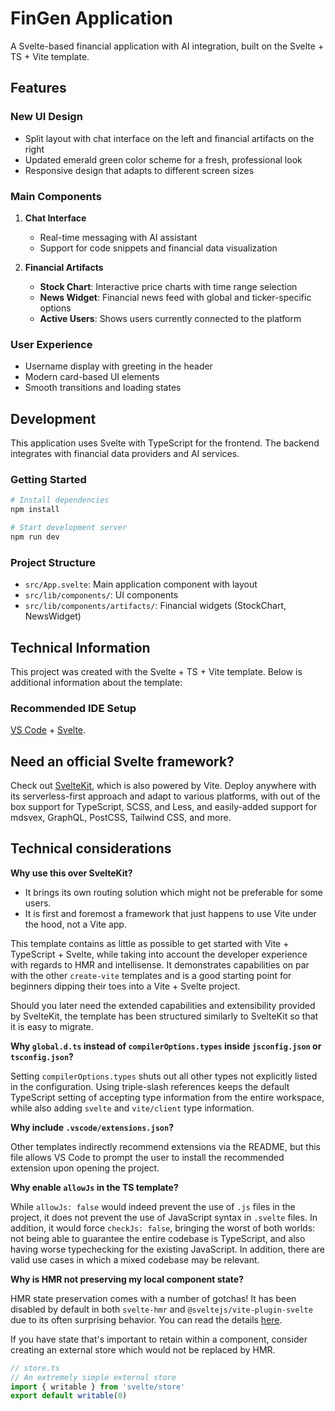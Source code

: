 # FinGen Application

A Svelte-based financial application with AI integration, built on the Svelte + TS + Vite template.

## Features

### New UI Design
- Split layout with chat interface on the left and financial artifacts on the right
- Updated emerald green color scheme for a fresh, professional look
- Responsive design that adapts to different screen sizes

### Main Components
1. **Chat Interface**
   - Real-time messaging with AI assistant
   - Support for code snippets and financial data visualization

2. **Financial Artifacts**
   - **Stock Chart**: Interactive price charts with time range selection
   - **News Widget**: Financial news feed with global and ticker-specific options
   - **Active Users**: Shows users currently connected to the platform

### User Experience
- Username display with greeting in the header
- Modern card-based UI elements
- Smooth transitions and loading states

## Development

This application uses Svelte with TypeScript for the frontend. The backend integrates with financial data providers and AI services.

### Getting Started

```bash
# Install dependencies
npm install

# Start development server
npm run dev
```

### Project Structure
- `src/App.svelte`: Main application component with layout
- `src/lib/components/`: UI components
- `src/lib/components/artifacts/`: Financial widgets (StockChart, NewsWidget)

## Technical Information

This project was created with the Svelte + TS + Vite template. Below is additional information about the template:

### Recommended IDE Setup

[VS Code](https://code.visualstudio.com/) + [Svelte](https://marketplace.visualstudio.com/items?itemName=svelte.svelte-vscode).

## Need an official Svelte framework?

Check out [SvelteKit](https://github.com/sveltejs/kit#readme), which is also powered by Vite. Deploy anywhere with its serverless-first approach and adapt to various platforms, with out of the box support for TypeScript, SCSS, and Less, and easily-added support for mdsvex, GraphQL, PostCSS, Tailwind CSS, and more.

## Technical considerations

**Why use this over SvelteKit?**

- It brings its own routing solution which might not be preferable for some users.
- It is first and foremost a framework that just happens to use Vite under the hood, not a Vite app.

This template contains as little as possible to get started with Vite + TypeScript + Svelte, while taking into account the developer experience with regards to HMR and intellisense. It demonstrates capabilities on par with the other `create-vite` templates and is a good starting point for beginners dipping their toes into a Vite + Svelte project.

Should you later need the extended capabilities and extensibility provided by SvelteKit, the template has been structured similarly to SvelteKit so that it is easy to migrate.

**Why `global.d.ts` instead of `compilerOptions.types` inside `jsconfig.json` or `tsconfig.json`?**

Setting `compilerOptions.types` shuts out all other types not explicitly listed in the configuration. Using triple-slash references keeps the default TypeScript setting of accepting type information from the entire workspace, while also adding `svelte` and `vite/client` type information.

**Why include `.vscode/extensions.json`?**

Other templates indirectly recommend extensions via the README, but this file allows VS Code to prompt the user to install the recommended extension upon opening the project.

**Why enable `allowJs` in the TS template?**

While `allowJs: false` would indeed prevent the use of `.js` files in the project, it does not prevent the use of JavaScript syntax in `.svelte` files. In addition, it would force `checkJs: false`, bringing the worst of both worlds: not being able to guarantee the entire codebase is TypeScript, and also having worse typechecking for the existing JavaScript. In addition, there are valid use cases in which a mixed codebase may be relevant.

**Why is HMR not preserving my local component state?**

HMR state preservation comes with a number of gotchas! It has been disabled by default in both `svelte-hmr` and `@sveltejs/vite-plugin-svelte` due to its often surprising behavior. You can read the details [here](https://github.com/rixo/svelte-hmr#svelte-hmr).

If you have state that's important to retain within a component, consider creating an external store which would not be replaced by HMR.

```ts
// store.ts
// An extremely simple external store
import { writable } from 'svelte/store'
export default writable(0)
```
